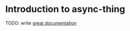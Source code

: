 # Introduction to async-thing

TODO: write [great documentation](http://jacobian.org/writing/what-to-write/)
